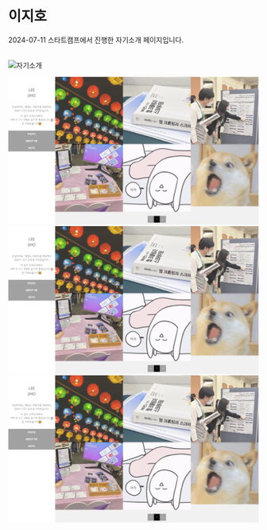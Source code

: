 # 이지호

2024-07-11 스타트캠프에서 진행한 자기소개 페이지입니다. <br><br>

![자기소개](자기소개.gif)

![thumbnail](image/thumbnail01.png)
![thumbnail](image/thumbnail01.png)
![thumbnail](image/thumbnail01.png)
